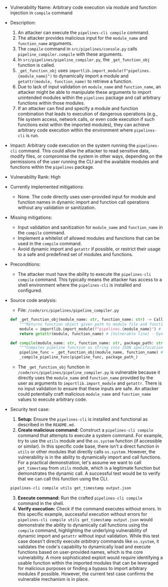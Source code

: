 - Vulnerability Name: Arbitrary code execution via module and function injection in `compile` command
- Description:
    1. An attacker can execute the `pipelines-cli compile` command.
    2. The attacker provides malicious input for the `module_name` and `function_name` arguments.
    3. The `compile` command in `src/pipelines/console.py` calls `pipeline_compiler.compile` with these arguments.
    4. In `src/pipelines/pipeline_compiler.py`, the `_get_function_obj` function is called.
    5. `_get_function_obj` uses `importlib.import_module(f"pipelines.{module_name}")` to dynamically import a module and `getattr(module, function_name)` to retrieve a function.
    6. Due to lack of input validation on `module_name` and `function_name`, an attacker might be able to manipulate these arguments to import unintended modules within the `pipelines` package and call arbitrary functions within those modules.
    7. If an attacker can find and specify a module and function combination that leads to execution of dangerous operations (e.g., file system access, network calls, or even code execution if such functions exist within the imported modules), they can achieve arbitrary code execution within the environment where `pipelines-cli` is run.
- Impact: Arbitrary code execution on the system running the `pipelines-cli` command. This could allow the attacker to read sensitive data, modify files, or compromise the system in other ways, depending on the permissions of the user running the CLI and the available modules and functions within the `pipelines` package.
- Vulnerability Rank: High
- Currently implemented mitigations:
    - None. The code directly uses user-provided input for module and function names in dynamic import and function call operations without any validation or sanitization.
- Missing mitigations:
    - Input validation and sanitization for `module_name` and `function_name` in the `compile` command.
    - Implement a whitelist of allowed modules and functions that can be used in the `compile` command.
    - Avoid dynamic import and `getattr` if possible, or restrict their usage to a safe and predefined set of modules and functions.
- Preconditions:
    - The attacker must have the ability to execute the `pipelines-cli compile` command. This typically means the attacker has access to a shell environment where the `pipelines-cli` is installed and configured.
- Source code analysis:
    - File: `/code/src/pipelines/pipeline_compiler.py`
    ```python
    def _get_function_obj(module_name: str, function_name: str) -> Callable:
        """Returns function object given path to module file and function name."""
        module = importlib.import_module(f"pipelines.{module_name}") # [Vulnerable line] - Dynamic import with user-controlled module_name
        return getattr(module, function_name) # [Vulnerable line] - Dynamic function call with user-controlled function_name

    def compile(module_name: str, function_name: str, package_path: str) -> None:
        """Compiles pipeline function as string into JSON specification."""
        pipeline_func = _get_function_obj(module_name, function_name) # [Call to vulnerable function]
        _compile_pipeline_func(pipeline_func, package_path_)
    ```
    - The `_get_function_obj` function in `/code/src/pipelines/pipeline_compiler.py` is vulnerable because it directly uses the `module_name` and `function_name` provided by the user as arguments to `importlib.import_module` and `getattr`. There is no input validation to ensure that these inputs are safe. An attacker could potentially craft malicious `module_name` and `function_name` values to execute arbitrary code.
- Security test case:
    1. **Setup:** Ensure the `pipelines-cli` is installed and functional as described in the `README.md`.
    2. **Create malicious command:**  Construct a `pipelines-cli compile` command that attempts to execute a system command. For example, try to use the `utils` module and the `os.system` function (if accessible or similar). In this specific code base, there isn't a direct function in `utils` or other modules that directly calls `os.system`. However, the vulnerability is in the ability to dynamically import and call functions. For a practical demonstration, let's assume we want to call `get_timestamp` from `utils` module, which is a legitimate function but demonstrates the dynamic call. A successful test would be to verify that we can call this function using the CLI.

    ```bash
    pipelines-cli compile utils get_timestamp output.json
    ```

    3. **Execute command:** Run the crafted `pipelines-cli compile` command in the shell.
    4. **Verify execution:** Check if the command executes without errors. In this specific example, successful execution without errors for `pipelines-cli compile utils get_timestamp output.json` would demonstrate the ability to dynamically call functions using the `compile` command, highlighting the underlying vulnerability of dynamic import and `getattr` without input validation.  While this test case doesn't directly execute *arbitrary* commands like `os.system`, it validates the code's capability to dynamically load and execute functions based on user-provided names, which is the core vulnerability. A more sophisticated exploit would require identifying a usable function within the imported modules that can be leveraged for malicious purposes or finding a bypass to import arbitrary modules if possible. However, the current test case confirms the vulnerable mechanism is in place.